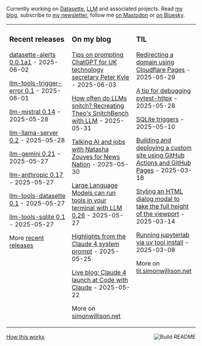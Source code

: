 Currently working on [Datasette](https://datasette.io/), [LLM](https://llm.datasette.io/) and associated projects. Read [my blog](https://simonwillison.net/), subscribe to [my newsletter](https://simonw.substack.com/), follow me <a href="https://fedi.simonwillison.net/@simon">on Mastodon</a> or [on Bluesky](https://bsky.app/profile/simonwillison.net).

<table><tr><td valign="top" width="33%">

### Recent releases
<!-- recent_releases starts -->
[datasette-alerts 0.0.1a1](https://github.com/datasette/datasette-alerts/releases/tag/0.0.1a1) - 2025-06-02

[llm-tools-trigger-error 0.1](https://github.com/simonw/llm-tools-trigger-error/releases/tag/0.1) - 2025-06-01

[llm-mistral 0.14](https://github.com/simonw/llm-mistral/releases/tag/0.14) - 2025-05-28

[llm-llama-server 0.2](https://github.com/simonw/llm-llama-server/releases/tag/0.2) - 2025-05-28

[llm-gemini 0.21](https://github.com/simonw/llm-gemini/releases/tag/0.21) - 2025-05-27

[llm-anthropic 0.17](https://github.com/simonw/llm-anthropic/releases/tag/0.17) - 2025-05-27

[llm-tools-datasette 0.1](https://github.com/simonw/llm-tools-datasette/releases/tag/0.1) - 2025-05-27

[llm-tools-sqlite 0.1](https://github.com/simonw/llm-tools-sqlite/releases/tag/0.1) - 2025-05-27
<!-- recent_releases ends -->
More [recent releases](https://github.com/simonw/simonw/blob/main/releases.md)
</td><td valign="top" width="34%">

### On my blog
<!-- blog starts -->
[Tips on prompting ChatGPT for UK technology secretary Peter Kyle](https://simonwillison.net/2025/Jun/3/tips-for-peter-kyle/) - 2025-06-03

[How often do LLMs snitch? Recreating Theo's SnitchBench with LLM](https://simonwillison.net/2025/May/31/snitchbench-with-llm/) - 2025-05-31

[Talking AI and jobs with Natasha Zouves for News Nation](https://simonwillison.net/2025/May/30/ai-and-jobs-with-natasha-zouves/) - 2025-05-30

[Large Language Models can run tools in your terminal with LLM 0.26](https://simonwillison.net/2025/May/27/llm-tools/) - 2025-05-27

[Highlights from the Claude 4 system prompt](https://simonwillison.net/2025/May/25/claude-4-system-prompt/) - 2025-05-25

[Live blog: Claude 4 launch at Code with Claude](https://simonwillison.net/2025/May/22/code-with-claude-live-blog/) - 2025-05-22
<!-- blog ends -->
More on [simonwillison.net](https://simonwillison.net/)
</td><td valign="top" width="33%">

### TIL
<!-- tils starts -->
[Redirecting a domain using Cloudflare Pages](https://til.simonwillison.net/cloudflare/domain-redirect-with-pages) - 2025-05-29

[A tip for debugging pytest-httpx](https://til.simonwillison.net/pytest/pytest-httpx-debug) - 2025-05-28

[SQLite triggers](https://til.simonwillison.net/sqlite/sqlite-triggers) - 2025-05-10

[Building and deploying a custom site using GitHub Actions and GitHub Pages](https://til.simonwillison.net/github-actions/github-pages) - 2025-03-18

[Styling an HTML dialog modal to take the full height of the viewport](https://til.simonwillison.net/css/dialog-full-height) - 2025-03-14

[Running jupyterlab via uv tool install](https://til.simonwillison.net/jupyter/jupyterlab-uv-tool-install) - 2025-03-08
<!-- tils ends -->
More on [til.simonwillison.net](https://til.simonwillison.net/)
</td></tr></table>

<a href="https://github.com/simonw/simonw/actions"><img src="https://github.com/simonw/simonw/workflows/Build%20README/badge.svg" align="right" alt="Build README"></a> <a href="https://simonwillison.net/2020/Jul/10/self-updating-profile-readme/">How this works</a>
